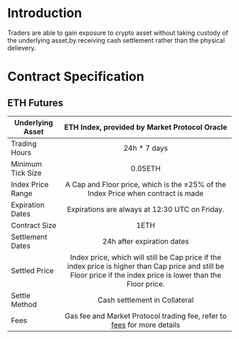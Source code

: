 # Introduction
Traders are able to gain exposure to crypto asset without taking custody of the underlying asset,by receiving cash settlement rather than the physical delievery.


# Contract Specification

## ETH Futures

| Underlying Asset  | ETH Index, provided by Market Protocol Oracle        | 
| -------------            |:-------------: | 
| Trading Hours            | 24h * 7 days         |  
| Minimum Tick Size        |  0.05ETH             |   
| Index Price Range        |   A Cap and Floor price, which is the ±25% of the Index Price when contract is made       | 
| Expiration Dates         | Expirations are always at 12:30 UTC on Friday.         |  
| Contract Size            |        1ETH       |   
| Settlement Dates         |     24h after expiration dates           |   
| Settled Price            |  Index price, which will still be Cap price if the index price is higher than Cap price and still be Floor price if the index price is lower than the Floor price.            | 
| Settle Method            |    Cash settlement in Collateral      |  
| Fees                     |   Gas fee and Market Protocol trading fee, refer to [fees](en/fees.md) for more details|   

